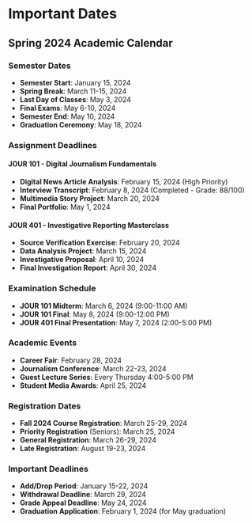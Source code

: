 # Important Dates

## Spring 2024 Academic Calendar

### Semester Dates
- **Semester Start**: January 15, 2024
- **Spring Break**: March 11-15, 2024
- **Last Day of Classes**: May 3, 2024
- **Final Exams**: May 6-10, 2024
- **Semester End**: May 10, 2024
- **Graduation Ceremony**: May 18, 2024

### Assignment Deadlines

#### JOUR 101 - Digital Journalism Fundamentals
- **Digital News Article Analysis**: February 15, 2024 (High Priority)
- **Interview Transcript**: February 8, 2024 (Completed - Grade: 88/100)
- **Multimedia Story Project**: March 20, 2024
- **Final Portfolio**: May 1, 2024

#### JOUR 401 - Investigative Reporting Masterclass
- **Source Verification Exercise**: February 20, 2024
- **Data Analysis Project**: March 15, 2024
- **Investigative Proposal**: April 10, 2024
- **Final Investigation Report**: April 30, 2024

### Examination Schedule
- **JOUR 101 Midterm**: March 6, 2024 (9:00-11:00 AM)
- **JOUR 101 Final**: May 8, 2024 (9:00-12:00 PM)
- **JOUR 401 Final Presentation**: May 7, 2024 (2:00-5:00 PM)

### Academic Events
- **Career Fair**: February 28, 2024
- **Journalism Conference**: March 22-23, 2024
- **Guest Lecture Series**: Every Thursday 4:00-5:00 PM
- **Student Media Awards**: April 25, 2024

### Registration Dates
- **Fall 2024 Course Registration**: March 25-29, 2024
- **Priority Registration** (Seniors): March 25, 2024
- **General Registration**: March 26-29, 2024
- **Late Registration**: August 19-23, 2024

### Important Deadlines
- **Add/Drop Period**: January 15-22, 2024
- **Withdrawal Deadline**: March 29, 2024
- **Grade Appeal Deadline**: May 24, 2024
- **Graduation Application**: February 1, 2024 (for May graduation)